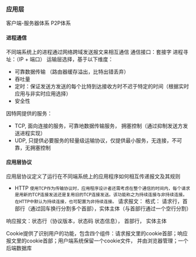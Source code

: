 ### 应用层

客户端-服务器体系
P2P体系


#### 进程通信
不同端系统上的进程通过网络跨域发送报文来相互通信
通信接口：套接字
进程寻址：（IP + 端口）
运输层选择，基于以下维度：
 * 可靠数据传输 （路由器缓存溢出，比特出错丢弃）
 * 吞吐量
 * 定时：保证发送方发送的每个比特到达接收方时不迟于特定的时间（根据实时应用与非实时应用选择）
 * 安全性
 
 因特网提供的服务：
 * TCP, 面向连接的服务，可靠地数据传输服务， 拥塞控制（通过抑制发送方发送进程实现）
  * UDP, 只提供必要服务的轻量级运输协议，仅提供最小服务，无连接，不可靠，无拥塞控制
 
 #### 应用层协议
 应用层协议定义了运行在不同端系统上的应用程序如何相互传递报文及其规则
 
 * HTTP 
   ` 使用TCP作为传输协议时，应用程序设计者还需考虑在整个通信的时间内，每个请求是用新的TCP连接发送还是复用旧的TCP连接发送。该功能称之为持续连接与非持续连接。在HTTP中默认为持续连接，也可配置为非持续连接。
   `
 请求报文：
 格式： 请求行，首部行（通过回车换行分割多个首部），实体主体（与首部行通过一个空行分割）
 
 
 响应报文：状态行（协议版本，状态码 状态信息）， 首部行， 实体主体

Cookie提供了识别用户的功能，包含四个组件：请求报文里的cookie首部；响应报文里的cookie首部；用户端系统保留一个cookie文件，
并由浏览器管理；一个后端数据库

